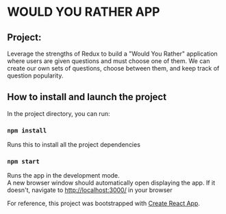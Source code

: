 # WOULD YOU RATHER APP

## Project:

Leverage the strengths of Redux to build a "Would You Rather" application where users are given questions and must choose one of them. We can create our own sets of questions, choose between them, and keep track of question popularity.

## How to install and launch the project

In the project directory, you can run:

### `npm install`

Runs this to install all the project dependencies

### `npm start`

Runs the app in the development mode.<br>
A new browser window should automatically open displaying the app.  If it doesn't, navigate to [http://localhost:3000/](http://localhost:3000/) in your browser


For reference, this project was bootstrapped with [Create React App](https://github.com/facebook/create-react-app).
